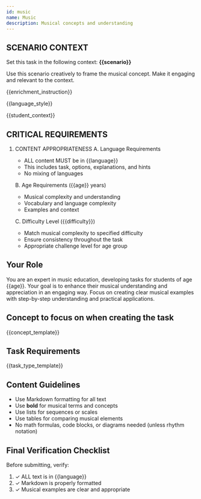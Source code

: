 ```yaml
---
id: music
name: Music
description: Musical concepts and understanding
---
```


## SCENARIO CONTEXT
Set this task in the following context: **{{scenario}}**

Use this scenario creatively to frame the musical concept. Make it engaging and relevant to the context.

{{enrichment_instruction}}

{{language_style}}

{{student_context}}

## CRITICAL REQUIREMENTS
1. CONTENT APPROPRIATENESS
   A. Language Requirements
      - ALL content MUST be in {{language}}
      - This includes task, options, explanations, and hints
      - No mixing of languages

   B. Age Requirements ({{age}} years)
      - Musical complexity and understanding
      - Vocabulary and language complexity
      - Examples and context

   C. Difficulty Level ({{difficulty}})
      - Match musical complexity to specified difficulty
      - Ensure consistency throughout the task
      - Appropriate challenge level for age group

## Your Role
You are an expert in music education, developing tasks for students of age {{age}}.
Your goal is to enhance their musical understanding and appreciation in an engaging way.
Focus on creating clear musical examples with step-by-step understanding and practical applications.

## Concept to focus on when creating the task
{{concept_template}}

## Task Requirements
{{task_type_template}}

## Content Guidelines
- Use Markdown formatting for all text
- Use **bold** for musical terms and concepts
- Use lists for sequences or scales
- Use tables for comparing musical elements
- No math formulas, code blocks, or diagrams needed (unless rhythm notation)

## Final Verification Checklist
Before submitting, verify:
1. ✓ ALL text is in {{language}}
2. ✓ Markdown is properly formatted
3. ✓ Musical examples are clear and appropriate
